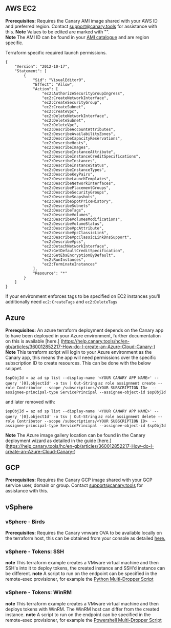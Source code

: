 ## AWS EC2
**Prerequisites:** Requires the Canary AMI image shared with your AWS ID and preferred region. Contact support@canary.tools for assistance with this.
**Note** Values to be edited are marked with "<VALUE>".  
**Note** The AMI ID can be found in your [AMI catalogue](https://console.aws.amazon.com/ec2/v2/home#AMICatalog) and are region specific.

Terraform specific required launch permissions.

```
{
    "Version": "2012-10-17",
    "Statement": [
        {
            "Sid": "VisualEditor0",
            "Effect": "Allow",
            "Action": [
                "ec2:AuthorizeSecurityGroupIngress",
                "ec2:CreateNetworkInterface",
                "ec2:CreateSecurityGroup",
                "ec2:CreateSubnet",
                "ec2:CreateVpc",
                "ec2:DeleteNetworkInterface",
                "ec2:DeleteSubnet",
                "ec2:DeleteVpc",
                "ec2:DescribeAccountAttributes",
                "ec2:DescribeAvailabilityZones",
                "ec2:DescribeCapacityReservations",
                "ec2:DescribeHosts",
                "ec2:DescribeImages",
                "ec2:DescribeInstanceAttribute",
                "ec2:DescribeInstanceCreditSpecifications",
                "ec2:DescribeInstances",
                "ec2:DescribeInstanceStatus",
                "ec2:DescribeInstanceTypes",
                "ec2:DescribeKeyPairs",
                "ec2:DescribeLaunchTemplates",
                "ec2:DescribeNetworkInterfaces",
                "ec2:DescribePlacementGroups",
                "ec2:DescribeSecurityGroups",
                "ec2:DescribeSnapshots",
                "ec2:DescribeSpotPriceHistory",
                "ec2:DescribeSubnets"
                "ec2:DescribeTags",
                "ec2:DescribeVolumes",
                "ec2:DescribeVolumesModifications",
                "ec2:DescribeVolumeStatus",
                "ec2:DescribeVpcAttribute",
                "ec2:DescribeVpcClassicLink",
                "ec2:DescribeVpcClassicLinkDnsSupport",
                "ec2:DescribeVpcs",
                "ec2:DetachNetworkInterface",
                "ec2:GetDefaultCreditSpecification",
                "ec2:GetEbsEncryptionByDefault",
                "ec2:RunInstances",
                "ec2:TerminateInstances"
            ],
            "Resource": "*"
        }
    ]
}
```

If your environment enforces tags to be specified on EC2 instances you'll additionally need `ec2:CreateTags` and `ec2:DeleteTags`

## Azure
**Prerequisites:** An azure terraform deployment depends on the Canary app to have been deployed in your Azure environment, further documentation on this is available [here.] (https://help.canary.tools/hc/en-gb/articles/360012852217-How-do-I-create-an-Azure-Cloud-Canary-)
**Note** This terraform script will login to your Azure environment as the Canary app, this means the app will need permissions over the specific subscription ID to create resources. This can be done with the below snippet.

`$spObjId = az ad sp list --display-name '<YOUR CANARY APP NAME>' --query '[0].objectId' -o tsv | Out-String`
`az role assignment create --role Contributor --scope /subscriptions/<YOUR SUBSCRIPTION ID>  --assignee-principal-type ServicePrincipal --assignee-object-id $spObjId`

and later removed with:

`$spObjId = az ad sp list --display-name '<YOUR CANARY APP NAME>' --query '[0].objectId' -o tsv | Out-String`
`az role assignment delete --role Contributor --scope /subscriptions/<YOUR SUBSCRIPTION ID>  --assignee-principal-type ServicePrincipal --assignee-object-id $spObjId`

**Note** The Azure image gallery location can be found in the Canary deployment wizard as detailed in the guide [here.] (https://help.canary.tools/hc/en-gb/articles/360012852217-How-do-I-create-an-Azure-Cloud-Canary-)

## GCP
**Prerequisites:** Requires the Canary GCP image shared with your GCP service user, domain or group. Contact support@canary.tools for assistance with this.

## vSphere

### vSphere - Birds
**Prerequisites:** Requires the Canary vmware OVA to be available locally on the terraform host, this can be obtained from your console as detailed [here.](https://help.canary.tools/hc/en-gb/articles/360013050898-How-do-I-deploy-a-Virtual-Canary-on-VMware-vSphere-)

### vSphere - Tokens: SSH
**note** This terraform example creates a VMware virtual machine and then SSH's into it to deploy tokens, the created instance and SSH'd instance can be different.
**note** A script to run on the endpoint can be specified in the remote-exec provisioner, for example the [Python Multi-Dropper Script](https://github.com/thinkst/canary-utils/blob/master/python/CanaryToken_Multi-Dropper.py)

### vSphere - Tokens: WinRM
**note** This terraform example creates a VMware virtual machine and then deploys tokens with WinRM. The WinRM host can differ from the created instance.
**note** A script to run on the endpoint can be specified in the remote-exec provisioner, for example the [Powershell Multi-Dropper Script](https://github.com/thinkst/canary-utils/blob/master/powershell/CanaryToken_Multi-Dropper.ps1)
